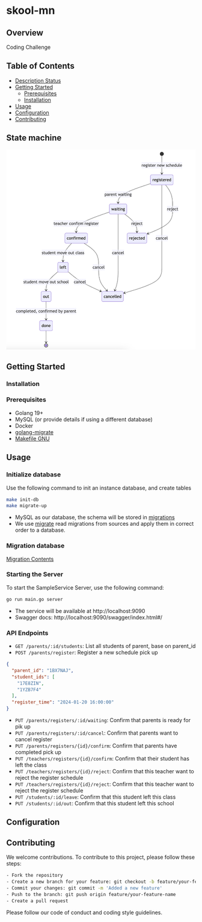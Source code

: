 # skool-mn

## Overview
Coding Challenge

## Table of Contents
- [Description Status](#status)
- [Getting Started](#getting-started)
  - [Prerequisites](#prerequisites)
  - [Installation](#installation)
- [Usage](#usage)
- [Configuration](#configuration)
- [Contributing](#contributing)

## State machine
![Project Image](image/state_machine.png)

## Getting Started
### Installation

### Prerequisites
- Golang 19+
- MySQL (or provide details if using a different database)
- Docker
- [golang-migrate](https://github.com/golang-migrate/migrate)
- [Makefile GNU](https://www.gnu.org/software/make/manual/make.html)

## Usage
### Initialize database
Use the following command to init an instance database, and create tables
```bash
make init-db
make migrate-up
```
- MySQL as our database, the schema will be stored in [migrations](migrations)
- We use [migrate](#https://github.com/golang-migrate/migrate/blob/master/GETTING_STARTED.md) read migrations from sources and apply them in correct order to a database.

### Migration database
[Migration Contents](MIGRATIONS.md)

### Starting the Server
To start the SampleService Server, use the following command:
```bash
go run main.go server
```
- The service will be available at http://localhost:9090
- Swagger docs: http://localhost:9090/swagger/index.html#/

### API Endpoints
- `GET /parents/:id/students`: List all students of parent, base on parent_id
- `POST /parents/register`: Register a new schedule pick up
```json
{
  "parent_id": "1BX7NAJ",
  "student_ids": [
    "17E8ZIN",
    "1YZB7F4"
  ],
  "register_time": "2024-01-20 16:00:00"
}
```
- `PUT /parents/registers/:id/waiting`: Confirm that parents is ready for pik up
- `PUT /parents/registers/:id/cancel`: Confirm that parents want to cancel register
- `PUT /parents/registers/{id}/confirm`: Confirm that parents have completed pick up
- `PUT /teachers/registers/{id}/confirm`: Confirm that their student has left the class
- `PUT /teachers/registers/{id}/reject`: Confirm that this teacher want to reject the register schedule
- `PUT /teachers/registers/{id}/reject`: Confirm that this teacher want to reject the register schedule
- `PUT /students/:id/leave`: Confirm that this student left this class
- `PUT /students/:id/out`: Confirm that this student left this school

## Configuration

## Contributing
We welcome contributions. To contribute to this project, please follow these steps:
```bash
- Fork the repository
- Create a new branch for your feature: git checkout -b feature/your-feature-name
- Commit your changes: git commit -m 'Added a new feature'
- Push to the branch: git push origin feature/your-feature-name
- Create a pull request
```
Please follow our code of conduct and coding style guidelines.